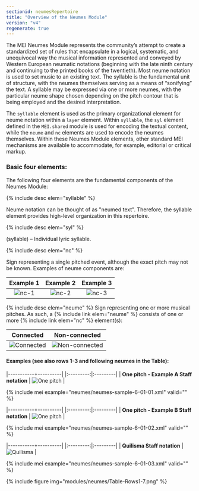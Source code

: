 ```yaml
---
sectionid: neumesRepertoire
title: "Overview of the Neumes Module"
version: "v4"
regenerate: true
---
```


The MEI Neumes Module represents the community’s attempt to create a standardized set of rules that encapsulate in a logical, systematic, and unequivocal way the musical information represented and conveyed by Western European neumatic notations (beginning with the late ninth century and continuing to the printed books of the twentieth). Most neume notation is used to set music to an existing text. The syllable is the fundamental unit of structure, with the neumes themselves serving as a means of “sonifying” the text. A syllable may be expressed via one or more neumes, with the particular neume shape chosen depending on the pitch contour that is being employed and the desired interpretation. 

The `syllable` element is used as the primary organizational element for neume notation within a `layer` element. Within `syllable`, the `syl` element defined in the `MEI.shared` module is used for encoding the textual content, while the `neume` and `nc` elements are used to encode the neumes themselves. Within these Neumes Module elements, other standard MEI mechanisms are available to accommodate, for example, editorial or critical markup.

### Basic four elements:

The following four elements are the fundamental components of the Neumes Module:

{% include desc elem="syllable" %}

Neume notation can be thought of as "neumed text". Therefore, the syllable element provides high-level organization in this repertoire.

{% include desc elem="syl" %}

(syllable) – Individual lyric syllable.

{% include desc elem="nc" %}

Sign representing a single pitched event, although the exact pitch may not be known. Examples of neume components are:

<style>table {width:100%;}</style>

| Example 1 | Example 2 | Example 3 |
|:---------:|:---------:|:---------:|
|  ![nc-1](/guidelines/images/v4/modules/neumes/nc-example-1.png)  |  ![nc-2](/guidelines/images/v4/modules/neumes/nc-example-2.png)  |  ![nc-3](/guidelines/images/v4/modules/neumes/nc-example-3.png)  |


{% include desc elem="neume" %}
Sign representing one or more musical pitches. As such, a {% include link elem="neume" %} consists of one or more {% include link elem="nc" %} element(s): 

| Connected | Non-connected | 
|:---------:|:---------:|
|  ![Connected](/guidelines/images/v4/modules/neumes/NEUME-con.png)  |  ![Non-connected](/guidelines/images/v4/modules/neumes/NEUME-non-con.png)  |




#### Examples (see also rows 1-3 and following neumes in the Table):

|-----------+----------|
|:---------:|:---------|
| **One pitch - Example A Staff notation** | ![One pitch](/guidelines/images/v4/modules/neumes/one-pitch-ex-a.png) | 

{% include mei example="neumes/neumes-sample-6-01-01.xml" valid="" %}


|-----------+----------|
|:---------:|:---------|
| **One pitch - Example B Staff notation** | ![One pitch](/guidelines/images/v4/modules/neumes/one-pitch-ex-b.png) | 

{% include mei example="neumes/neumes-sample-6-01-02.xml" valid="" %}



|-----------+----------|
|:---------:|:---------|
| **Quilisma Staff notation** | ![Quilisma](/guidelines/images/v4/modules/neumes/quilisma.png) |

{% include mei example="neumes/neumes-sample-6-01-03.xml" valid="" %}

{% include figure img="modules/neumes/Table-Rows1-7.png" %} 
